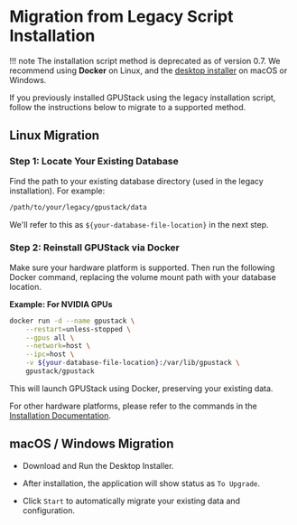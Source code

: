 # Migration from Legacy Script Installation

!!! note
      The installation script method is deprecated as of version 0.7. We recommend using **Docker** on Linux, and the [desktop installer](https://gpustack.ai/) on macOS or Windows. 


If you previously installed GPUStack using the legacy installation script, follow the instructions below to migrate to a supported method.

## Linux Migration

### Step 1: Locate Your Existing Database

Find the path to your existing database directory (used in the legacy installation). For example:

```bash
/path/to/your/legacy/gpustack/data
```

We'll refer to this as `${your-database-file-location}` in the next step.

### Step 2: Reinstall GPUStack via Docker

Make sure your hardware platform is supported. Then run the following Docker command, replacing the volume mount path with your database location.

**Example: For NVIDIA GPUs**

```bash
docker run -d --name gpustack \
    --restart=unless-stopped \
    --gpus all \
    --network=host \
    --ipc=host \
    -v ${your-database-file-location}:/var/lib/gpustack \
    gpustack/gpustack
```

This will launch GPUStack using Docker, preserving your existing data.

For other hardware platforms, please refer to the commands in the [Installation Documentation](installation/installation-requirements.md).

## macOS / Windows Migration

- Download and Run the Desktop Installer.

- After installation,  the application will show status as `To Upgrade`.

- Click `Start` to automatically migrate your existing data and configuration.
